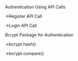 Authentication Using API Calls 


   ->Register API Call

   
   ->Login API Call


   
Bcrypt Package for Authentication


   ->bcrypt.hash()

   
   ->bcrypt.compare()
 
